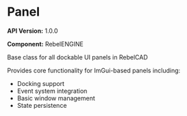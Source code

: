 # Panel

**API Version:** 1.0.0

**Component:** RebelENGINE

Base class for all dockable UI panels in RebelCAD

Provides core functionality for ImGui-based panels including:
- Docking support
- Event system integration
- Basic window management
- State persistence

